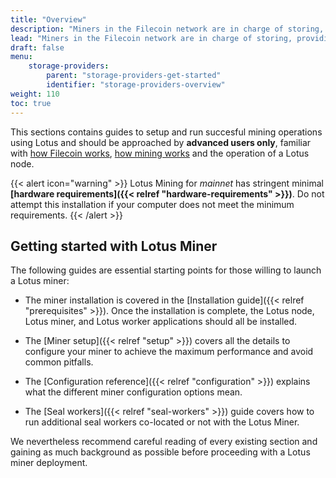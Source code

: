 ```yaml
---
title: "Overview"
description: "Miners in the Filecoin network are in charge of storing, providing content and issuing new blocks."
lead: "Miners in the Filecoin network are in charge of storing, providing content and issuing new blocks."
draft: false
menu:
    storage-providers:
        parent: "storage-providers-get-started"
        identifier: "storage-providers-overview"
weight: 110
toc: true
---
```


This sections contains guides to setup and run succesful mining operations using Lotus and should be approached by **advanced users only**, familiar with [how Filecoin works](https://docs.filecoin.io/about-filecoin/how-filecoin-works/), [how mining works](https://docs.filecoin.io/mine/how-mining-works/) and the operation of a Lotus node.

{{< alert icon="warning" >}}
Lotus Mining for _mainnet_ has stringent minimal **[hardware requirements]({{< relref "hardware-requirements" >}})**. Do not attempt this installation if your computer does not meet the minimum requirements.
{{< /alert >}}

## Getting started with Lotus Miner

The following guides are essential starting points for those willing to launch a Lotus miner:

- The miner installation is covered in the [Installation guide]({{< relref "prerequisites" >}}). Once the installation is complete, the Lotus node, Lotus miner, and Lotus worker applications should all be installed.

- The [Miner setup]({{< relref "setup" >}}) covers all the details to configure your miner to achieve the maximum performance and avoid common pitfalls.
- The [Configuration reference]({{< relref "configuration" >}}) explains what the different miner configuration options mean.
- The [Seal workers]({{< relref "seal-workers" >}}) guide covers how to run additional seal workers co-located or not with the Lotus Miner.

We nevertheless recommend careful reading of every existing section and gaining as much background as possible before proceeding with a Lotus miner deployment.
